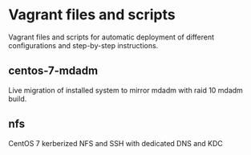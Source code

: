 # Vagrant files and scripts

Vagrant files and scripts for automatic deployment of different configurations and step-by-step instructions.

## centos-7-mdadm

Live migration of installed system to mirror mdadm with raid 10 mdadm build.

## nfs

CentOS 7 kerberized NFS and SSH with dedicated DNS and KDC
